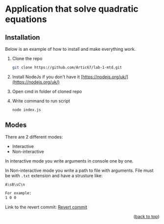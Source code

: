 <div id="top"></div>

# Application that solve quadratic equations

## Installation

Below is an example of how to install and make everything work.

1. Clone the repo
   ```sh
   git clone https://github.com/Artic67/lab-1-mtd.git
   ```
2. Install NodeJs if you don't have it
    [https://nodejs.org/uk/](https://nodejs.org/uk/)

3. Open cmd in folder of cloned repo

4. Write command to run script
   ```sh
   node index.js
   ```

## Modes

There are 2 different modes:

* Interactive
* Non-interactive

In interactive mode you write arguments in console one by one.

In Non-interactive mode you write a path to file with arguments.
File must be with `.txt` extension and have a strusture like:
``` sh
A\sB\sC\n

For example:
1 0 0

```

Link to the revert commit: [Revert commit](https://github.com/Artic67/lab-1-mtd/commit/738172df833e4a05dd1b2a2ba0fafc5472a79f73)

<p align="right">(<a href="#top">back to top</a>)</p>

